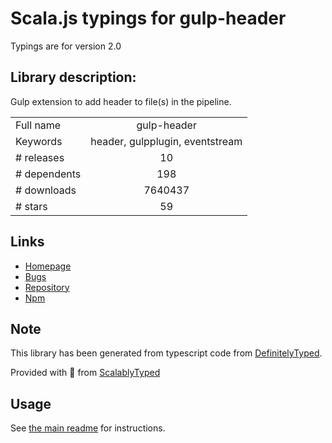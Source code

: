 
# Scala.js typings for gulp-header

Typings are for version 2.0

## Library description:
Gulp extension to add header to file(s) in the pipeline.

|                    |                 |
| ------------------ | :-------------: |
| Full name          | gulp-header |
| Keywords           | header, gulpplugin, eventstream |
| # releases         | 10 |
| # dependents       | 198 |
| # downloads        | 7640437 |
| # stars            | 59 |

## Links
- [Homepage](https://github.com/tracker1/gulp-header#readme)
- [Bugs](https://github.com/tracker1/gulp-header/issues)
- [Repository](https://github.com/tracker1/gulp-header)
- [Npm](https://www.npmjs.com/package/gulp-header)
    


## Note
This library has been generated from typescript code from [DefinitelyTyped](https://definitelytyped.org).

Provided with :purple_heart: from [ScalablyTyped](https://github.com/oyvindberg/ScalablyTyped)

## Usage
See [the main readme](../../readme.md) for instructions.


